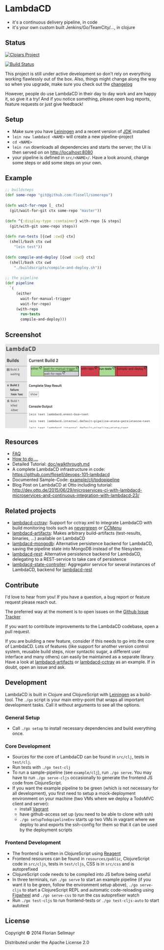 # LambdaCD

* it's a continuous delivery pipeline, in code
* it's your own custom built Jenkins/Go/TeamCity/..., in clojure

## Status

[![Clojars Project](http://clojars.org/lambdacd/latest-version.svg)](http://clojars.org/lambdacd)

[![Build Status](https://travis-ci.org/flosell/lambdacd.svg?branch=master)](https://travis-ci.org/flosell/lambdacd)

This project is still under active development so don't rely on everything working flawlessly out of the box.
Also, things might change along the way so when you upgrade, make sure you check out the [changelog](CHANGELOG.md)

However, people do use LambdaCD in their day to day work and are happy it, so give it a try!
And if you notice something, please open bug reports, feature requests or just give feedback!

## Setup

* Make sure you have [Leiningen](http://leiningen.org) and a recent version of 
  [JDK](http://www.oracle.com/technetwork/java/javase/downloads/jdk8-downloads-2133151.html) installed
* `lein new lambdacd <NAME>` will create a new pipeline-project
* `cd <NAME>`
* `lein run` downloads all dependencies and starts the server; the UI is then served on on [http://localhost:8080](http://localhost:8080)
* your pipeline is defined in `src/<NAME>/`. Have a look around, change some steps or add some steps on your own.


## Example

```clojure
;; buildsteps
(def some-repo "git@github.com:flosell/somerepo")

(defn wait-for-repo [_ ctx]
  (git/wait-for-git ctx some-repo "master"))

(defn ^{:display-type :container} with-repo [& steps]
  (git/with-git some-repo steps))

(defn run-tests [{cwd :cwd} ctx]
  (shell/bash ctx cwd
    "lein test"))

(defn compile-and-deploy [{cwd :cwd} ctx]
  (shell/bash ctx cwd
    "./buildscripts/compile-and-deploy.sh"))

;; the pipeline
(def pipeline
  `(
     (either
       wait-for-manual-trigger
       wait-for-repo)
     (with-repo
       run-tests
       compile-and-deploy)))
```

## Screenshot

![Screenshot](doc/img/readme-screenshot.png)


## Resources

* [FAQ](doc/FAQ.md)
* [How to do ...](doc/howto.md)
* Detailed Tutorial: [doc/walkthrough.md](doc/walkthrough.md)
* A complete LambdaCD infrastructure in code: https://github.com/flosell/devops-101-lambdacd
* Documented Sample-Code: [example/clj/todopipeline](example/clj/todopipeline)
* Blog Post on LambdaCD at Otto including tutorial: http://dev.otto.de/2015/06/29/microservices-ci-with-lambdacd-microservices-and-continuous-integration-with-lambdacd-23/

## Related projects

* [lambdacd-cctray](https://github.com/flosell/lambdacd-cctray): Support for cctray.xml to integrate LambdaCD with build monitoring tools such as [nevergreen](http://nevergreen.io/) or [CCMenu](http://ccmenu.org/)
* [lambdacd-artifacts](https://github.com/flosell/lambdacd-artifacts): Makes arbitrary build-artifacts (test-results, binaries, ...) available on LambdaCD
* [lambdacd-mongodb](https://github.com/SimonMonecke/lambdacd-mongodb): Alternative persistence backend for LambdaCD, saving the pipeline state into MongoDB instead of the filesystem
* [lambdacd-rest](https://github.com/SimonMonecke/lambdacd-rest): Alternative persistence backend for LambdaCD, delegating to a REST-service to take care of persistence
* [lambdacd-state-controller](https://github.com/SimonMonecke/lambdacd-state-controller): Aggregator service for several instances of LambdaCD, backend for [lambdacd-rest](https://github.com/SimonMonecke/lambdacd-rest)


## Contribute

I'd love to hear from you! If you have a question, a bug report or feature request please reach out.

The preferred way at the moment is to open issues on the [Github Issue Tracker](https://github.com/flosell/lambdacd/issues)

If you want to contribute improvements to the LambdaCD codebase, open a pull request.

If you are building a new feature, consider if this needs to go into the core of LambdaCD. Lots of features
(like support for another version control system, reusable build steps, nicer syntactic sugar, a different user interface
and many others) can easily be maintained as a separate library.
Have a look at [lambdacd-artifacts](https://github.com/flosell/lambdacd-artifacts) or [lambdacd-cctray](https://github.com/flosell/lambdacd-cctray)
as an example. If in doubt, open an issue and ask.


## Development

LambdaCD is built in Clojure and ClojureScript with [Leiningen](http://leiningen.org) as a build-tool.
The `./go` script is your main entry-point that wraps all important development tasks.
Call it without arguments to see all the options.

### General Setup 

* Call `./go setup` to install necessary dependencies and build everything once. 

### Core Development

* Sources for the core of LambdaCD can be found in `src/clj`, tests in `test/clj`.
* Run tests with `./go test-clj`
* To run a sample-pipeline (see `example/clj`), run `./go serve`. You may have to run `./go serve-cljs` occasionally to
  generate the frontend JS code from ClojureScript.
* If you want the example pipeline to be green (which is not necessary for all development), you first need to setup a
  mock-deployment environment on your machine (two VMs where we deploy a TodoMVC client and server):
  * install [Vagrant](http://www.vagrantup.com/downloads.html)
  * have github-access set up (you need to be able to clone with ssh)
  * `./go setupTodopipelineEnv` starts up two VMs in vagrant where we deploy to and exports the ssh-config for them so that it can be used by the deployment scripts

### Frontend Development

* The frontend is written in ClojureScript using [Reagent](https://github.com/reagent-project/reagent)
* Frontend resources can be found in `resources/public`, ClojureScript code in `src/cljs`, tests in `test/cljs`, 
  CSS is in `src/css` and is autoprefixed
* ClojureScript code needs to be compiled into JS before being useful
* In three terminals, run `./go serve` to start an example pipeline (if you want it to be green, follow the environment
  setup above), `./go serve-cljs` to start a ClojureScript REPL and automatic code-reloading using
  [Figwheel](https://github.com/bhauman/lein-figwheel) and `./go serve-css` to run the css autoprefixer watch
* Run `./go test-cljs` to run frontend-tests or `./go test-cljs-auto` to start autotest


## License

Copyright © 2014 Florian Sellmayr

Distributed under the Apache License 2.0
